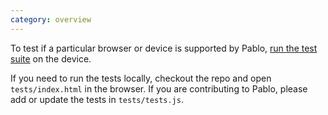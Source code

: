 ```yaml
---
category: overview
---
```


To test if a particular browser or device is supported by Pablo, <a href="/tests" target="_blank">run the test suite</a> on the device.

If you need to run the tests locally, checkout the repo and open `tests/index.html` in the browser. If you are contributing to Pablo, please add or update the tests in `tests/tests.js`.


<!-- Testcard -->
<div id="testcard" style="margin-top:40px">
    <script>
        // Load, on DOM ready
        if ('addEventListener' in document){
            document.addEventListener('DOMContentLoaded', function(){
                var script = document.createElement('script');
                document.body.appendChild(script);
                script.src = '/media/testcard.js';
            }, false);
        }
    </script>
</div>

[tests]: http://pablojs.com/tests/